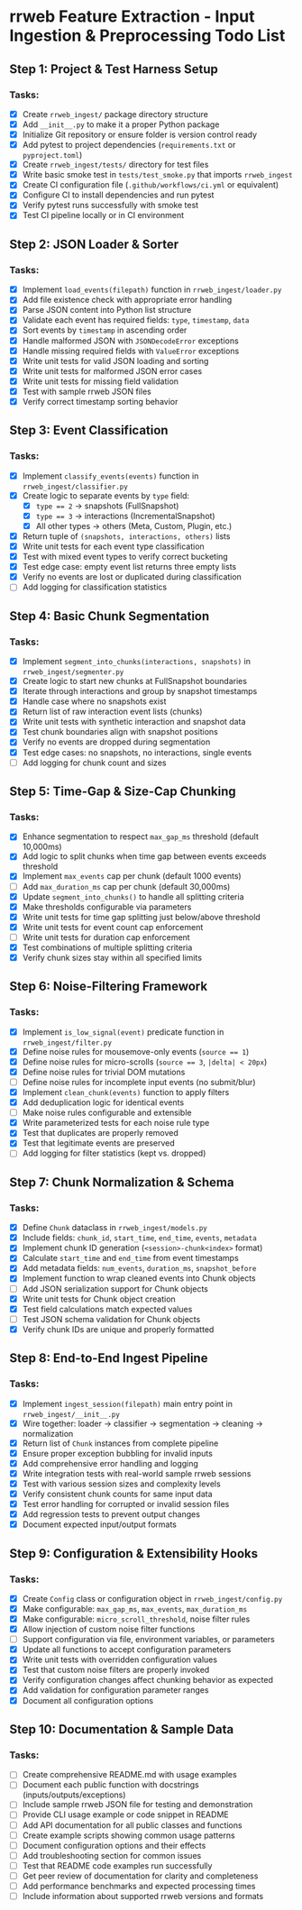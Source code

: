 # rrweb Feature Extraction - Input Ingestion & Preprocessing Todo List

## Step 1: Project & Test Harness Setup

### Tasks:
- [x] Create `rrweb_ingest/` package directory structure
- [x] Add `__init__.py` to make it a proper Python package
- [x] Initialize Git repository or ensure folder is version control ready
- [x] Add pytest to project dependencies (`requirements.txt` or `pyproject.toml`)
- [x] Create `rrweb_ingest/tests/` directory for test files
- [x] Write basic smoke test in `tests/test_smoke.py` that imports `rrweb_ingest`
- [x] Create CI configuration file (`.github/workflows/ci.yml` or equivalent)
- [x] Configure CI to install dependencies and run pytest
- [x] Verify pytest runs successfully with smoke test
- [x] Test CI pipeline locally or in CI environment

## Step 2: JSON Loader & Sorter

### Tasks:
- [x] Implement `load_events(filepath)` function in `rrweb_ingest/loader.py`
- [x] Add file existence check with appropriate error handling
- [x] Parse JSON content into Python list structure
- [x] Validate each event has required fields: `type`, `timestamp`, `data`
- [x] Sort events by `timestamp` in ascending order
- [x] Handle malformed JSON with `JSONDecodeError` exceptions
- [x] Handle missing required fields with `ValueError` exceptions
- [x] Write unit tests for valid JSON loading and sorting
- [x] Write unit tests for malformed JSON error cases
- [x] Write unit tests for missing field validation
- [x] Test with sample rrweb JSON files
- [x] Verify correct timestamp sorting behavior

## Step 3: Event Classification

### Tasks:
- [x] Implement `classify_events(events)` function in `rrweb_ingest/classifier.py`
- [x] Create logic to separate events by `type` field:
  - [x] `type == 2` → snapshots (FullSnapshot)
  - [x] `type == 3` → interactions (IncrementalSnapshot)
  - [x] All other types → others (Meta, Custom, Plugin, etc.)
- [x] Return tuple of `(snapshots, interactions, others)` lists
- [x] Write unit tests for each event type classification
- [x] Test with mixed event types to verify correct bucketing
- [x] Test edge case: empty event list returns three empty lists
- [x] Verify no events are lost or duplicated during classification
- [ ] Add logging for classification statistics

## Step 4: Basic Chunk Segmentation

### Tasks:
- [x] Implement `segment_into_chunks(interactions, snapshots)` in `rrweb_ingest/segmenter.py`
- [x] Create logic to start new chunks at FullSnapshot boundaries
- [x] Iterate through interactions and group by snapshot timestamps
- [x] Handle case where no snapshots exist
- [x] Return list of raw interaction event lists (chunks)
- [x] Write unit tests with synthetic interaction and snapshot data
- [x] Test chunk boundaries align with snapshot positions
- [x] Verify no events are dropped during segmentation
- [x] Test edge cases: no snapshots, no interactions, single events
- [ ] Add logging for chunk count and sizes

## Step 5: Time-Gap & Size-Cap Chunking

### Tasks:
- [x] Enhance segmentation to respect `max_gap_ms` threshold (default 10,000ms)
- [x] Add logic to split chunks when time gap between events exceeds threshold
- [x] Implement `max_events` cap per chunk (default 1000 events)
- [ ] Add `max_duration_ms` cap per chunk (default 30,000ms)
- [x] Update `segment_into_chunks()` to handle all splitting criteria
- [x] Make thresholds configurable via parameters
- [x] Write unit tests for time gap splitting just below/above threshold
- [x] Write unit tests for event count cap enforcement
- [ ] Write unit tests for duration cap enforcement
- [x] Test combinations of multiple splitting criteria
- [x] Verify chunk sizes stay within all specified limits

## Step 6: Noise-Filtering Framework

### Tasks:
- [x] Implement `is_low_signal(event)` predicate function in `rrweb_ingest/filter.py`
- [x] Define noise rules for mousemove-only events (`source == 1`)
- [x] Define noise rules for micro-scrolls (`source == 3`, `|delta| < 20px`)
- [x] Define noise rules for trivial DOM mutations
- [ ] Define noise rules for incomplete input events (no submit/blur)
- [x] Implement `clean_chunk(events)` function to apply filters
- [x] Add deduplication logic for identical events
- [ ] Make noise rules configurable and extensible
- [x] Write parameterized tests for each noise rule type
- [x] Test that duplicates are properly removed
- [x] Test that legitimate events are preserved
- [ ] Add logging for filter statistics (kept vs. dropped)

## Step 7: Chunk Normalization & Schema

### Tasks:
- [x] Define `Chunk` dataclass in `rrweb_ingest/models.py`
- [x] Include fields: `chunk_id`, `start_time`, `end_time`, `events`, `metadata`
- [x] Implement chunk ID generation (`<session>-chunk<index>` format)
- [x] Calculate `start_time` and `end_time` from event timestamps
- [x] Add metadata fields: `num_events`, `duration_ms`, `snapshot_before`
- [x] Implement function to wrap cleaned events into Chunk objects
- [ ] Add JSON serialization support for Chunk objects
- [x] Write unit tests for Chunk object creation
- [x] Test field calculations match expected values
- [ ] Test JSON schema validation for Chunk objects
- [x] Verify chunk IDs are unique and properly formatted

## Step 8: End-to-End Ingest Pipeline

### Tasks:
- [x] Implement `ingest_session(filepath)` main entry point in `rrweb_ingest/__init__.py`
- [x] Wire together: loader → classifier → segmentation → cleaning → normalization
- [x] Return list of `Chunk` instances from complete pipeline
- [x] Ensure proper exception bubbling for invalid inputs
- [x] Add comprehensive error handling and logging
- [x] Write integration tests with real-world sample rrweb sessions
- [x] Test with various session sizes and complexity levels
- [x] Verify consistent chunk counts for same input data
- [x] Test error handling for corrupted or invalid session files
- [x] Add regression tests to prevent output changes
- [x] Document expected input/output formats

## Step 9: Configuration & Extensibility Hooks

### Tasks:
- [x] Create `Config` class or configuration object in `rrweb_ingest/config.py`
- [x] Make configurable: `max_gap_ms`, `max_events`, `max_duration_ms`
- [x] Make configurable: `micro_scroll_threshold`, noise filter rules
- [x] Allow injection of custom noise filter functions
- [ ] Support configuration via file, environment variables, or parameters
- [x] Update all functions to accept configuration parameters
- [x] Write unit tests with overridden configuration values
- [x] Test that custom noise filters are properly invoked
- [x] Verify configuration changes affect chunking behavior as expected
- [x] Add validation for configuration parameter ranges
- [x] Document all configuration options

## Step 10: Documentation & Sample Data

### Tasks:
- [ ] Create comprehensive README.md with usage examples
- [ ] Document each public function with docstrings (inputs/outputs/exceptions)
- [ ] Include sample rrweb JSON file for testing and demonstration
- [ ] Provide CLI usage example or code snippet in README
- [ ] Add API documentation for all public classes and functions
- [ ] Create example scripts showing common usage patterns
- [ ] Document configuration options and their effects
- [ ] Add troubleshooting section for common issues
- [ ] Test that README code examples run successfully
- [ ] Get peer review of documentation for clarity and completeness
- [ ] Add performance benchmarks and expected processing times
- [ ] Include information about supported rrweb versions and formats
